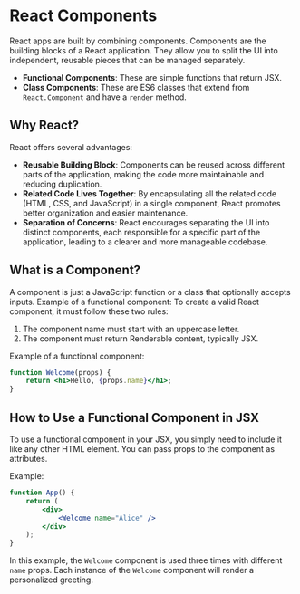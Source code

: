 # React Components

React apps are built by combining components. Components are the building blocks of a React application. They allow you to split the UI into independent, reusable pieces that can be managed separately.

- **Functional Components**: These are simple functions that return JSX.
- **Class Components**: These are ES6 classes that extend from `React.Component` and have a `render` method.

## Why React?

React offers several advantages:

- **Reusable Building Block**: Components can be reused across different parts of the application, making the code more maintainable and reducing duplication.
- **Related Code Lives Together**: By encapsulating all the related code (HTML, CSS, and JavaScript) in a single component, React promotes better organization and easier maintenance.
- **Separation of Concerns**: React encourages separating the UI into distinct components, each responsible for a specific part of the application, leading to a clearer and more manageable codebase.

## What is a Component?

A component is just a JavaScript function or a class that optionally accepts inputs.
Example of a functional component:
To create a valid React component, it must follow these two rules:

1. The component name must start with an uppercase letter.
2. The component must return Renderable content, typically JSX.

Example of a functional component:
```jsx
function Welcome(props) {
    return <h1>Hello, {props.name}</h1>;
}
```
## How to Use a Functional Component in JSX

To use a functional component in your JSX, you simply need to include it like any other HTML element. You can pass props to the component as attributes.

Example:
```jsx
function App() {
    return (
        <div>
            <Welcome name="Alice" />
        </div>
    );
}
```

In this example, the `Welcome` component is used three times with different `name` props. Each instance of the `Welcome` component will render a personalized greeting.